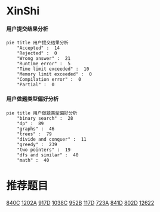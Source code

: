 # XinShi

<!-- tabs:start -->



#### **用户提交结果分析**

```mermaid
pie title 用户提交结果分析
    "Accepted" :  14
    "Rejected" :  0
    "Wrong answer" :  21
    "Runtime error" :  5
    "Time limit exceeded" :  10
    "Memory limit exceeded" :  0
    "Compilation error" :  0
    "Partial" :  0
```

#### **用户做题类型偏好分析**

```mermaid
pie title 用户做题类型偏好分析
    "binary search" :  28
    "dp" :  89
    "graphs" :  46
    "trees" :  79
    "divide and conquer" :  11
    "greedy" :  239
    "two pointers" :  19
    "dfs and similar" :  40
    "math" :  40
```



<!-- tabs:end -->
# 推荐题目
[840C](https://codeforces.com/contest/840/problem/C)
[1202A](https://codeforces.com/contest/1202/problem/A)
[917D](https://codeforces.com/contest/917/problem/D)
[1038C](https://codeforces.com/contest/1038/problem/C)
[952B](https://codeforces.com/contest/952/problem/B)
[117D](https://codeforces.com/contest/117/problem/D)
[723A](https://codeforces.com/contest/723/problem/A)
[841D](https://codeforces.com/contest/841/problem/D)
[802D](https://codeforces.com/contest/802/problem/D)
[12622](https://codeforces.com/contest/1262/problem/2)

